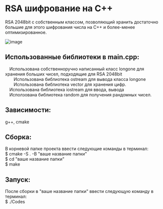 # RSA шифрование на C++

RSA 2048bit с собственным классом, позволяющий хранить достаточно большие для этого шифрования числа на С++ и более-менее оптимизированное.

![image](https://github.com/user-attachments/assets/9b9cfd47-6c87-41ba-bed4-ec2f4c1f5c15)

## Использованные библиотеки в main.cpp:<br>
&emsp;Использована собственноручно написанный класс longone для хранения больших чисел, подходящие для RSA 2048bit<br>
&emsp;&emsp;Использована библиотека ostream для вывода класса longone<br>
&emsp;&emsp;Использована библиотека vector для хранения цифр.<br>
&emsp;Использована библиотека iostream для ввода, вывода<br>
&emsp;Исползована библиотека random для получения рандомных чисел.<br>

## Зависимости:
g++, cmake

## Сборка:
В корневой папке проекта ввести следующие команды в терминал:<br>
$ cmake -S . -B "ваше название папки"<br>
$ cd "ваше название папки"<br>
$ make<br>

## Запуск:
После сборки в "ваше название папки" ввести следующую команду в терминал:<br>
$ ./Codes

